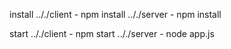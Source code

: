 install
.././client - npm install
.././server - npm install

start
.././client - npm start
.././server - node app.js
